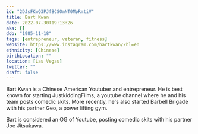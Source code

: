 ```yaml
---
id: "2DJsFKwQ3PJfBCSOmNT0MpRmtiV"
title: Bart Kwan
date: 2022-07-30T19:13:26
aka: []
dob: "1985-11-18"
tags: [entrepreneur, veteran, fitness]
website: https://www.instagram.com/bartkwan/?hl=en
ethnicity: [Chinese]
birthLocation: ""
location: [Las Vegas]
twitter: ""
draft: false
---
```


Bart Kwan is a Chinese American Youtuber and entrepreneur. He is best known for
starting JustkiddingFilms, a youtube channel where he and his team posts comedic
skits. More recently, he's also started Barbell Brigade with his partner Geo, a
power lifting gym.

Bart is considered an OG of Youtube, posting comedic skits with his partner Joe
Jitsukawa.
